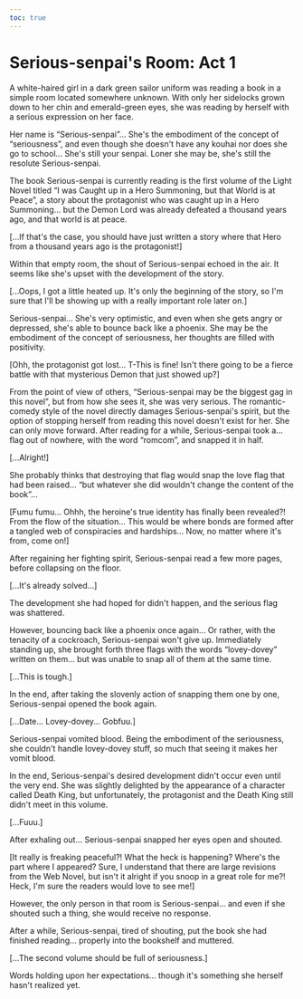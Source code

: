```yaml
---
toc: true
---
```


# Serious-senpai's Room: Act 1

A white-haired girl in a dark green sailor uniform was reading a book in a simple room located somewhere unknown. With only her sidelocks grown down to her chin and emerald-green eyes, she was reading by herself with a serious expression on her face.

Her name is “Serious-senpai”... She's the embodiment of the concept of “seriousness”, and even though she doesn't have any kouhai nor does she go to school... She's still your senpai. Loner she may be, she's still the resolute Serious-senpai.

The book Serious-senpai is currently reading is the first volume of the Light Novel titled “I was Caught up in a Hero Summoning, but that World is at Peace”, a story about the protagonist who was caught up in a Hero Summoning... but the Demon Lord was already defeated a thousand years ago, and that world is at peace.

[...If that's the case, you should have just written a story where that Hero from a thousand years ago is the protagonist!]

Within that empty room, the shout of Serious-senpai echoed in the air. It seems like she's upset with the development of the story.

[...Oops, I got a little heated up. It's only the beginning of the story, so I'm sure that I'll be showing up with a really important role later on.]

Serious-senpai... She's very optimistic, and even when she gets angry or depressed, she's able to bounce back like a phoenix. She may be the embodiment of the concept of seriousness, her thoughts are filled with positivity.

[Ohh, the protagonist got lost... T-This is fine! Isn't there going to be a fierce battle with that mysterious Demon that just showed up?]

From the point of view of others, “Serious-senpai may be the biggest gag in this novel”, but from how she sees it, she was very serious. The romantic-comedy style of the novel directly damages Serious-senpai's spirit, but the option of stopping herself from reading this novel doesn't exist for her. She can only move forward. After reading for a while, Serious-senpai took a... flag out of nowhere, with the word “romcom”, and snapped it in half.

[...Alright!]

She probably thinks that destroying that flag would snap the love flag that had been raised... “but whatever she did wouldn't change the content of the book”...

[Fumu fumu... Ohhh, the heroine's true identity has finally been revealed?! From the flow of the situation... This would be where bonds are formed after a tangled web of conspiracies and hardships... Now, no matter where it's from, come on!]

After regaining her fighting spirit, Serious-senpai read a few more pages, before collapsing on the floor.

[...It's already solved...]

The development she had hoped for didn't happen, and the serious flag was shattered.

However, bouncing back like a phoenix once again... Or rather, with the tenacity of a cockroach, Serious-senpai won't give up. Immediately standing up, she brought forth three flags with the words “lovey-dovey” written on them... but was unable to snap all of them at the same time.

[...This is tough.]

In the end, after taking the slovenly action of snapping them one by one, Serious-senpai opened the book again.

[...Date... Lovey-dovey... Gobfuu.]

Serious-senpai vomited blood. Being the embodiment of the seriousness, she couldn't handle lovey-dovey stuff, so much that seeing it makes her vomit blood.

In the end, Serious-senpai's desired development didn't occur even until the very end. She was slightly delighted by the appearance of a character called Death King, but unfortunately, the protagonist and the Death King still didn't meet in this volume.

[...Fuuu.]

After exhaling out... Serious-senpai snapped her eyes open and shouted.

[It really is freaking peaceful?! What the heck is happening? Where's the part where I appeared? Sure, I understand that there are large revisions from the Web Novel, but isn't it alright if you snoop in a great role for me?! Heck, I'm sure the readers would love to see me!]

However, the only person in that room is Serious-senpai... and even if she shouted such a thing, she would receive no response.

After a while, Serious-senpai, tired of shouting, put the book she had finished reading... properly into the bookshelf and muttered.

[...The second volume should be full of seriousness.]

Words holding upon her expectations... though it's something she herself hasn't realized yet.
